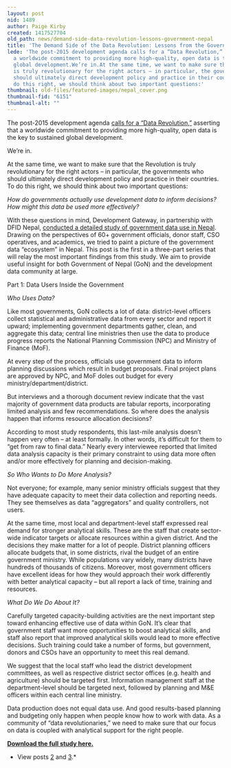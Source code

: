 ```yaml
---
layout: post
nid: 1489
author: Paige Kirby
created: 1417527704
old_path: news/demand-side-data-revolution-lessons-government-nepal
title: 'The Demand Side of the Data Revolution: Lessons from the Government of Nepal'
lede: 'The post-2015 development agenda calls for a “Data Revolution,” asserting that
  a worldwide commitment to providing more high-quality, open data is the key to sustained
  global development.We’re in.At the same time, we want to make sure that the Revolution
  is truly revolutionary for the right actors – in particular, the governments who
  should ultimately direct development policy and practice in their countries. To
  do this right, we should think about two important questions:'
thumbnail: old-files/featured-images/nepal_cover.png
thumbnail-fid: "6151"
thumbnail-alt: ""
---
```


The post-2015 development agenda [calls for a “Data Revolution,”](http://post2015.org/category/data-revolution-2/) asserting that a worldwide commitment to providing more high-quality, open data is the key to sustained global development.

We’re in.

At the same time, we want to make sure that the Revolution is truly revolutionary for the right actors – in particular, the governments who should ultimately direct development policy and practice in their countries. To do this right, we should think about two important questions:

*How do governments actually use development data to inform decisions?*
*How might this data be used more effectively?*

With these questions in mind, Development Gateway, in partnership with DFID Nepal, [conducted a detailed study of government data use in Nepal](/old-files/webfm/pdfs/understanding_government_data_use_in_nepal_final.pdf). Drawing on the perspectives of 60+ government officials, donor staff, CSO operatives, and academics, we tried to paint a picture of the government data “ecosystem” in Nepal. This post is the first in a three-part series that will relay the most important findings from this study. We aim to provide useful insight for both Government of Nepal (GoN) and the development data community at large.

Part 1: Data Users Inside the Government

*Who Uses Data?*

Like most governments, GoN collects a lot of data: district-level officers collect statistical and administrative data from every sector and report it upward; implementing government departments gather, clean, and aggregate this data; central line ministries then use the data to produce progress reports the National Planning Commission (NPC) and Ministry of Finance (MoF).

At every step of the process, officials use government data to inform planning discussions which result in budget proposals. Final project plans are approved by NPC, and MoF doles out budget for every ministry/department/district.

But interviews and a thorough document review indicate that the vast majority of government data products are tabular reports, incorporating limited analysis and few recommendations. So where does the analysis happen that informs resource allocation decisions?

According to most study respondents, this last-mile analysis doesn’t happen very often – at least formally. In other words, it’s difficult for them to “get from raw to final data.” Nearly every interviewee reported that limited data analysis capacity is their primary constraint to using data more often and/or more effectively for planning and decision-making.

*So Who Wants to Do More Analysis?*

Not everyone; for example, many senior ministry officials suggest that they have adequate capacity to meet their data collection and reporting needs. They see themselves as data “aggregators” and quality controllers, not users.

At the same time, most local and department-level staff expressed real demand for stronger analytical skills. These are the staff that create sector-wide indicator targets or allocate resources within a given district. And the decisions they make matter for a lot of people. District planning officers allocate budgets that, in some districts, rival the budget of an entire government ministry. While populations vary widely, many districts have hundreds of thousands of citizens. Moreover, most government officers have excellent ideas for how they would approach their work differently with better analytical capacity – but all report a lack of time, training and resources.

*What Do We Do About It?*

Carefully targeted capacity-building activities are the next important step toward enhancing effective use of data within GoN. It’s clear that government staff want more opportunities to boost analytical skills, and staff also report that improved analytical skills would lead to more effective decisions. Such training could take a number of forms, but government, donors and CSOs have an opportunity to meet this real demand.

We suggest that the local staff who lead the district development committees, as well as respective district sector offices (e.g. health and agriculture) should be targeted first. Information management staff at the department-level should be targeted next, followed by planning and M&E officers within each central line ministry.

Data production does not equal data use. And good results-based planning and budgeting only happen when people know how to work with data. As a community of “data revolutionaries,” we need to make sure that our focus on data is coupled with analytical support for the right people.

**[Download the full study here.](/old-files/webfm/pdfs/understanding_government_data_use_in_nepal_final.pdf)**

* View posts [2](/news/lessons-nepal-data-incentives-champions) and [3](/news/lessons-nepal-getting-government-data-everyone-else).*
